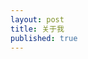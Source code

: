```yaml
---
layout: post
title: 关于我
published: true
---
```

<div data-height="150" data-github="and1coder" class="github-card"></div>
<script src="http://lab.lepture.com/github-cards/widget.js"></script>